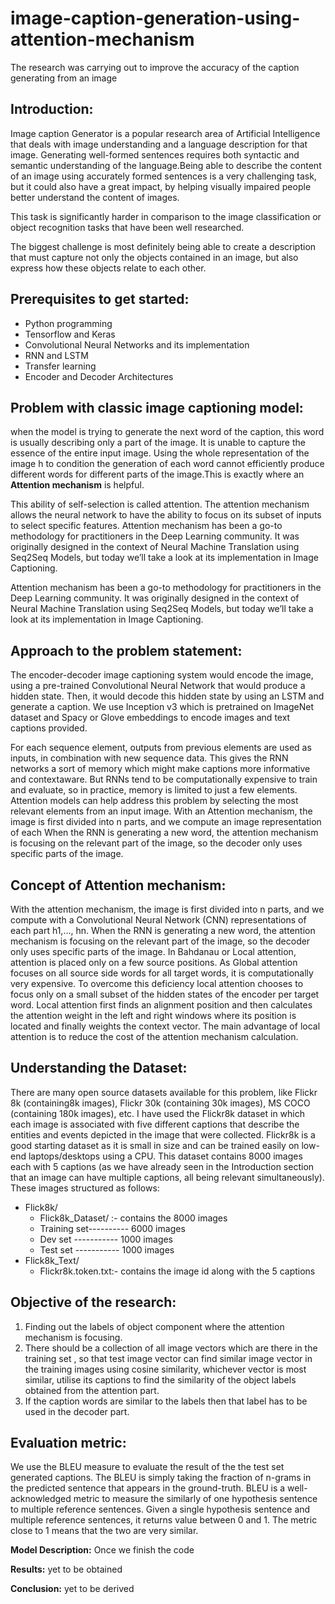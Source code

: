 # image-caption-generation-using-attention-mechanism

The research was carrying out to improve the accuracy of the caption generating from an image

## Introduction:

Image caption Generator is a popular research area of Artificial Intelligence that deals with image understanding and a language description for that image. Generating well-formed sentences requires both syntactic and semantic understanding of the language.Being able to describe the content of an image using accurately formed sentences is a very challenging task, but it could also have a great impact, by helping visually impaired people better understand the content of images. 

This task is significantly harder in comparison to the image classification or object recognition tasks that have been well researched. 

The biggest challenge is most definitely being able to create a description that must capture not only the objects contained in an image, but also express how these objects relate to each other.


## Prerequisites to get started:
* Python programming
* Tensorflow and Keras
* Convolutional Neural Networks and its implementation
* RNN and LSTM 
* Transfer learning 
* Encoder and Decoder Architectures

## Problem with classic image captioning model:

when the model is trying to generate the next word of the caption, this word is usually describing only a part of the image. It is unable to capture the essence of the entire input image. Using the whole representation of the image h to condition the generation of each word cannot efficiently produce different words for different parts of the image.This is exactly where an **Attention mechanism** is helpful.

This ability of self-selection is called attention. The attention mechanism allows the neural network to have the ability to focus on its subset of inputs to select specific features. Attention mechanism has been a go-to methodology for practitioners in the Deep Learning community. It was originally designed in the context of Neural Machine Translation using Seq2Seq Models, but today we’ll take a look at its implementation in Image Captioning.

Attention mechanism has been a go-to methodology for practitioners in the Deep Learning community. It was originally designed in the context of Neural Machine Translation using Seq2Seq Models, but today we’ll take a look at its implementation in Image Captioning.

## Approach to the problem statement:

The encoder-decoder image captioning system would encode the image, using a pre-trained Convolutional Neural Network that would produce a hidden state. Then, it would decode this hidden state by using an LSTM and generate a caption. We use Inception v3 which is pretrained on ImageNet dataset and Spacy or Glove embeddings  to encode images and text captions provided. 

For each sequence element, outputs from previous elements are used as inputs, in combination with new sequence data. This gives the RNN networks a sort of memory which might make captions more informative and contextaware. 
But RNNs tend to be computationally expensive to train and evaluate, so in practice, memory is limited to just a few elements. Attention models can help address this problem by selecting the most relevant elements from an input image. 
With an Attention mechanism, the image is first divided into n parts, and we compute an image representation of each When the RNN is generating a new word, the attention mechanism is focusing on the relevant part of the image, so the decoder only uses specific parts of the image.

## Concept of Attention mechanism:

With the attention mechanism,  the image is first divided into n parts, and we compute with a Convolutional Neural Network (CNN) representations of each part h1,…, hn. When the RNN is generating a new word, the attention mechanism is focusing on the relevant part of the image, so the decoder only uses specific parts of the image.
In Bahdanau or Local attention, attention is placed only on a few source positions. As Global attention focuses on all source side words for all target words, it is computationally very expensive. To overcome this deficiency local attention chooses to focus only on a small subset of the hidden states of the encoder per target word.
Local attention first finds an alignment position and then calculates the attention weight in the left and right windows where its position is located and finally weights the context vector. The main advantage of local attention is to reduce the cost of the attention mechanism calculation.

## Understanding the Dataset:

There are many open source datasets available for this problem, like Flickr 8k (containing8k images), Flickr 30k (containing 30k images), MS COCO (containing 180k images), etc. I have used the Flickr8k dataset in which each image is associated with five different captions that describe the entities and events depicted in the image that were collected. 
Flickr8k is a good starting dataset as it is small in size and can be trained easily on low-end laptops/desktops using a CPU.
This dataset contains 8000 images each with 5 captions (as we have already seen in the Introduction section that an image can have multiple captions, all being relevant simultaneously).
These images structured as follows:
* Flick8k/
    * Flick8k_Dataset/ :- contains the 8000 images
    * Training set---------- 6000 images
    * Dev set       ----------- 1000 images
    * Test set      ----------- 1000 images
* Flick8k_Text/
    * Flickr8k.token.txt:- contains the image id along with the 5 captions
 
## Objective of the research:
 
1. Finding out the labels of object component where the attention mechanism is focusing.
2. There should be a collection of all image vectors which are there in the training set , so that test image vector can find similar image vector in the training images using cosine similarity, whichever vector is most similar, utilise its captions to find the similarity of the object labels obtained from the attention part.
3. If the caption words are similar to the labels then that label has to be used in the decoder part.
 
## Evaluation metric:
We use the BLEU measure to evaluate the result of the the test set generated captions. The BLEU is simply taking the fraction of n-grams in the predicted sentence that appears in the ground-truth.
BLEU is a well-acknowledged metric to measure the similarly of one hypothesis sentence to multiple reference sentences. Given a single hypothesis sentence and multiple reference sentences, it returns value between 0 and 1. The metric close to 1 means that the two are very similar.

**Model Description:** Once we finish the code

**Results:** yet to be obtained 

**Conclusion:** yet to be derived
 
 
	
 

